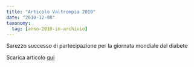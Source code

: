 ```yaml
---
title: "Articolo Valtrompia 2010"
date: "2010-12-08"
taxonomy: 
  tag: [anno-2010-in-archivio]
---
```


Sarezzo successo di partecipazione per la giornata mondiale del diabete

Scarica articolo [qui](http://198.211.122.197/diabetwp/wordpress/wp-content/uploads/2010/12/nonostante-le-premesse-atmosferiche-non-fossero-delle-migliori.doc)
